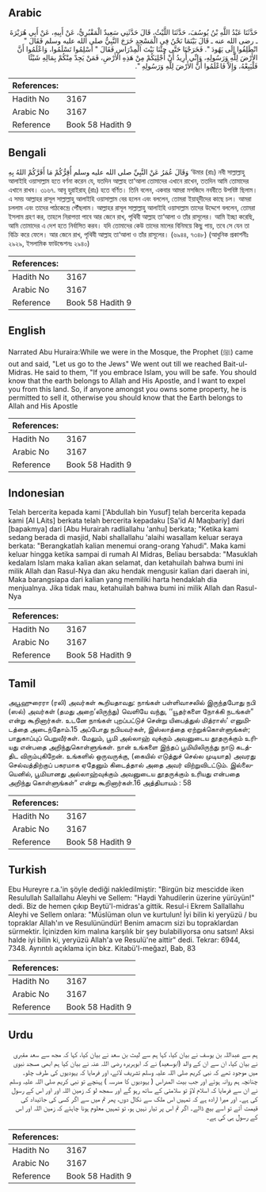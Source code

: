 ## Arabic


<div dir="rtl" lang="ar" style={{fontSize:'larger',backgroundColor:'#f8f9fa',padding:20}}>
حَدَّثَنَا عَبْدُ اللَّهِ بْنُ يُوسُفَ، حَدَّثَنَا اللَّيْثُ، قَالَ حَدَّثَنِي سَعِيدٌ الْمَقْبُرِيُّ، عَنْ أَبِيهِ، عَنْ أَبِي هُرَيْرَةَ ـ رضى الله عنه ـ قَالَ بَيْنَمَا نَحْنُ فِي الْمَسْجِدِ خَرَجَ النَّبِيُّ صلى الله عليه وسلم فَقَالَ ‏"‏ انْطَلِقُوا إِلَى يَهُودَ ‏"‏‏.‏ فَخَرَجْنَا حَتَّى جِئْنَا بَيْتَ الْمِدْرَاسِ فَقَالَ ‏"‏ أَسْلِمُوا تَسْلَمُوا، وَاعْلَمُوا أَنَّ الأَرْضَ لِلَّهِ وَرَسُولِهِ، وَإِنِّي أُرِيدُ أَنْ أُجْلِيَكُمْ مِنْ هَذِهِ الأَرْضِ، فَمَنْ يَجِدْ مِنْكُمْ بِمَالِهِ شَيْئًا فَلْيَبِعْهُ، وَإِلاَّ فَاعْلَمُوا أَنَّ الأَرْضَ لِلَّهِ وَرَسُولِهِ ‏"‏‏.‏
</div>
<div style={{backgroundColor:'#f8f9fa',padding:20, marginBottom: 10}}><table> <thead> <tr> <th>References:</th> <th></th> </tr> </thead> <tbody><tr><td>Hadith No</td><td>3167</td></tr><tr><td>Arabic No</td><td>3167</td></tr><tr><td>Reference</td><td>Book 58 Hadith 9</td></tr></tbody></table></div>

## Bengali


<div dir="ltr" lang="bn" style={{fontSize:'larger',backgroundColor:'#f8f9fa',padding:20}}>
وَقَالَ عُمَرُ عَنْ النَّبِيِّ صلى الله عليه وسلم أُقِرُّكُمْ مَا أَقَرَّكُمْ اللهُ بِهِ ‘উমার (রাঃ) নবী সাল্লাল্লাহু আলাইহি ওয়াসাল্লাম হতে বর্ণনা করেন যে, যতদিন আল্লাহ তা‘আলা তোমাদের এখানে রাখেন, ততদিন আমি তোমাদের এখানে রাখব। ৩১৬৭. আবূ হুরাইরাহ্ (রাঃ) হতে বর্ণিত। তিনি বলেন, একবার আমরা মসজিদে নববীতে উপবিষ্ট ছিলাম। এ সময় আল্লাহর রাসূল সাল্লাল্লাহু আলাইহি ওয়াসাল্লাম বের হলেন এবং বললেন, তোমরা ইয়াহূদীদের কাছে চল। আমরা চললাম এবং তাদের পাঠকেন্দ্রে পৌঁছলাম। আল্লাহর রাসূল সাল্লাল্লাহু আলাইহি ওয়াসাল্লাম তাদের উদ্দেশে বললেন, তোমরা ইসলাম গ্রহণ কর, তাহলে নিরাপত্তা পাবে আর জেনে রাখ, পৃথিবী আল্লাহ তা‘আলা ও তাঁর রাসূলের। আমি ইচ্ছা করেছি, আমি তোমাদের এ দেশ হতে নির্বাসিত করব। যদি তোমাদের কেউ তাদের মালের বিনিময়ে কিছু পায়, তবে সে যেন তা বিক্রি করে ফেলে। আর জেনে রাখ, পৃথিবী আল্লাহ তা‘আলা ও তাঁর রাসূলের। (৬৯৪৪, ৭৩৪৮) (আধুনিক প্রকাশনীঃ ২৯২৯, ইসলামিক ফাউন্ডেশনঃ ২৯৪০)
</div>
<div style={{backgroundColor:'#f8f9fa',padding:20, marginBottom: 10}}><table> <thead> <tr> <th>References:</th> <th></th> </tr> </thead> <tbody><tr><td>Hadith No</td><td>3167</td></tr><tr><td>Arabic No</td><td>3167</td></tr><tr><td>Reference</td><td>Book 58 Hadith 9</td></tr></tbody></table></div>

## English


<div dir="ltr" lang="en" style={{fontSize:'larger',backgroundColor:'#f8f9fa',padding:20}}>
Narrated Abu Huraira:While we were in the Mosque, the Prophet (ﷺ) came out and said, "Let us go to the Jews" We went out till we reached Bait-ul-Midras. He said to them, "If you embrace Islam, you will be safe. You should know that the earth belongs to Allah and His Apostle, and I want to expel you from this land. So, if anyone amongst you owns some property, he is permitted to sell it, otherwise you should know that the Earth belongs to Allah and His Apostle
</div>
<div style={{backgroundColor:'#f8f9fa',padding:20, marginBottom: 10}}><table> <thead> <tr> <th>References:</th> <th></th> </tr> </thead> <tbody><tr><td>Hadith No</td><td>3167</td></tr><tr><td>Arabic No</td><td>3167</td></tr><tr><td>Reference</td><td>Book 58 Hadith 9</td></tr></tbody></table></div>

## Indonesian


<div dir="ltr" lang="id" style={{fontSize:'larger',backgroundColor:'#f8f9fa',padding:20}}>
Telah bercerita kepada kami ['Abdullah bin Yusuf] telah bercerita kepada kami [Al LAits] berkata telah bercerita kepadaku [Sa'id Al Maqbariy] dari [bapakmya] dari [Abu Hurairah radliallahu 'anhu] berkata; "Ketika kami sedang berada di masjid, Nabi shallallahu 'alaihi wasallam keluar seraya berkata: "Berangkatlah kalian menemui orang-orang Yahudi". Maka kami keluar hingga ketika sampai di rumah Al Midras, Beliau bersabda: "Masuklah kedalam Islam maka kalian akan selamat, dan ketahuilah bahwa bumi ini milik Allah dan Rasul-Nya dan aku hendak mengusir kalian dari daerah ini, Maka barangsiapa dari kalian yang memiliki harta hendaklah dia menjualnya. Jika tidak mau, ketahuilah bahwa bumi ini milik Allah dan Rasul-Nya
</div>
<div style={{backgroundColor:'#f8f9fa',padding:20, marginBottom: 10}}><table> <thead> <tr> <th>References:</th> <th></th> </tr> </thead> <tbody><tr><td>Hadith No</td><td>3167</td></tr><tr><td>Arabic No</td><td>3167</td></tr><tr><td>Reference</td><td>Book 58 Hadith 9</td></tr></tbody></table></div>

## Tamil


<div dir="ltr" lang="ta" style={{fontSize:'larger',backgroundColor:'#f8f9fa',padding:20}}>
அபூஹுரைரா (ரலி) அவர்கள் கூறியதாவது: நாங்கள் பள்ளிவாசலில் இருந்தபோது நபி (ஸல்) அவர்கள் (தமது அறை’லிருந்து) வெளியே வந்து, ‘‘யூதர்களை நோக்கி நடங்கள்” என்று கூறினார்கள். உடனே நாங்கள் புறப்பட்டுச் சென்று யிபைத்துல் மித்ராஸ்’ எனுமிடத்தை அடைந்தோம்.15 அப்போது நபியவர்கள், இஸ்லாத்தை ஏற்றுக்கொள்ளுங்கள்; பாதுகாப்புப் பெறுவீர்கள். மேலும், பூமி அல்லாஹ் வுக்கும் அவனுடைய தூதருக்கும் உரியது என்பதை அறிந்துகொள்ளுங்கள். நான் உங்களை இந்தப் பூமியிலிருந்து நாடு கடத்திட விரும்புகிறேன். உங்களில் ஒருவருக்கு, (கையில் எடுத்துச் செல்ல முடியாத) அவரது செல்வத்திற்குப் பகரமாக ஏதேனும் கிடைத்தால் அதை அவர் விற்றுவிடட்டும். இல்லையெனில், பூமியானது அல்லாஹ்வுக்கும் அவனுடைய தூதருக்கும் உரியது என்பதை அறிந்து கொள்ளுங்கள்” என்று கூறினார்கள்.16 அத்தியாயம் : 58
</div>
<div style={{backgroundColor:'#f8f9fa',padding:20, marginBottom: 10}}><table> <thead> <tr> <th>References:</th> <th></th> </tr> </thead> <tbody><tr><td>Hadith No</td><td>3167</td></tr><tr><td>Arabic No</td><td>3167</td></tr><tr><td>Reference</td><td>Book 58 Hadith 9</td></tr></tbody></table></div>

## Turkish


<div dir="ltr" lang="tr" style={{fontSize:'larger',backgroundColor:'#f8f9fa',padding:20}}>
Ebu Hureyre r.a.'in şöyle dediği nakledilmiştir: "Birgün biz mescidde iken Resulullah Sallallahu Aleyhi ve Sellem: "Haydi Yahudilerin üzerine yürüyün!" dedi. Biz de hemen çıkıp Beytü'l-midras'a gittik. Resul-i Ekrem Sallallahu Aleyhi ve Sellem onlara: "Müslüman olun ve kurtulun! İyi bilin ki yeryüzü / bu topraklar Allah'ın ve Resulünündür! Benim amacım sizi bu topraklardan sürmektir. İçinizden kim malına karşılık bir şey bulabiliyorsa onu satsın! Aksi halde iyi bilin ki, yeryüzü Allah'a ve Resulü'ne aittir" dedi. Tekrar: 6944, 7348. Ayrıntılı açıklama için bkz. Kitabü'l-meğazl, Bab, 83
</div>
<div style={{backgroundColor:'#f8f9fa',padding:20, marginBottom: 10}}><table> <thead> <tr> <th>References:</th> <th></th> </tr> </thead> <tbody><tr><td>Hadith No</td><td>3167</td></tr><tr><td>Arabic No</td><td>3167</td></tr><tr><td>Reference</td><td>Book 58 Hadith 9</td></tr></tbody></table></div>

## Urdu


<div dir="rtl" lang="ur" style={{fontSize:'larger',backgroundColor:'#f8f9fa',padding:20}}>
ہم سے عبداللہ بن یوسف نے بیان کیا، کہا ہم سے لیث بن سعد نے بیان کیا، کہا کہ مجھ سے سعد مقبری نے بیان کیا، ان سے ان کے والد (ابوسعید) نے کہ ابوہریرہ رضی اللہ عنہ نے بیان کیا ہم ابھی مسجد نبوی میں موجود تھے کہ نبی کریم صلی اللہ علیہ وسلم تشریف لائے، اور فرمایا کہ یہودیوں کی طرف چلو۔ چنانچہ ہم روانہ ہوئے اور جب بیت المدراس ( یہودیوں کا مدرسہ ) پہنچے تو نبی کریم صلی اللہ علیہ وسلم نے ان سے فرمایا کہ اسلام لاؤ تو سلامتی کے ساتھ رہو گے اور سمجھ لو کہ زمین اللہ اور اور اس کے رسول کی ہے۔ اور میرا ارادہ ہے کہ تمہیں اس ملک سے نکال دوں، پھر تم میں سے اگر کسی کی جائیداد کی قیمت آئے تو اسے بیچ ڈالے۔ اگر تم اس پر تیار نہیں ہو، تو تمہیں معلوم ہونا چاہئے کہ زمین اللہ اور اس کے رسول ہی کی ہے۔
</div>
<div style={{backgroundColor:'#f8f9fa',padding:20, marginBottom: 10}}><table> <thead> <tr> <th>References:</th> <th></th> </tr> </thead> <tbody><tr><td>Hadith No</td><td>3167</td></tr><tr><td>Arabic No</td><td>3167</td></tr><tr><td>Reference</td><td>Book 58 Hadith 9</td></tr></tbody></table></div>